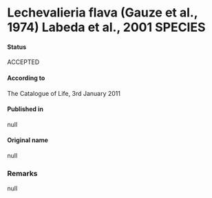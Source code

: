 # Lechevalieria flava (Gauze et al., 1974) Labeda et al., 2001 SPECIES

#### Status
ACCEPTED

#### According to
The Catalogue of Life, 3rd January 2011

#### Published in
null

#### Original name
null

### Remarks
null